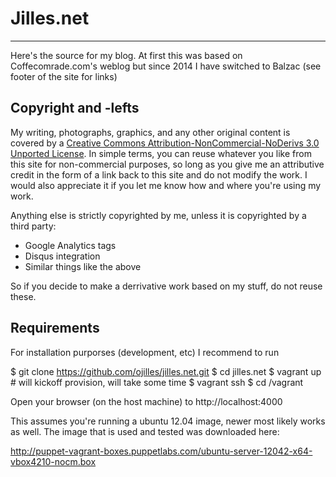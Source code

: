 # Jilles.net
***
Here's the source for my blog. At first this was based on Coffecomrade.com's weblog 
but since 2014 I have switched to Balzac (see footer of the site for links)

Copyright and -lefts
--------------------
My writing, photographs, graphics, and any other original content is covered by
a [Creative Commons Attribution-NonCommercial-NoDerivs 3.0 Unported License](http://creativecommons.org/licenses/by-nc-nd/3.0/).
In simple terms, you can reuse whatever you like from this site for
non-commercial purposes, so long as you give me an attributive credit in the
form of a link back to this site and do not modify the work. I would also
appreciate it if you let me know how and where you're using my work.

Anything else is strictly copyrighted by me, unless it is copyrighted by a
third party:

* Google Analytics tags
* Disqus integration
* Similar things like the above

So if you decide to make a derrivative work based on my stuff, do not reuse
these.

Requirements
------------

For installation purporses (development, etc) I recommend to run

  $ git clone https://github.com/ojilles/jilles.net.git
  $ cd jilles.net
  $ vagrant up       # will kickoff provision, will take some time
  $ vagrant ssh
  $ cd /vagrant

Open your browser (on the host machine) to http://localhost:4000

This assumes you're running a ubuntu 12.04 image, newer most likely works as well. The image that
is used and tested was downloaded here: 

  http://puppet-vagrant-boxes.puppetlabs.com/ubuntu-server-12042-x64-vbox4210-nocm.box
